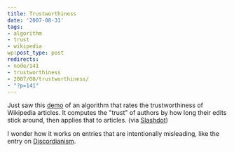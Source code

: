```yaml
---
title: Trustworthiness
date: '2007-08-31'
tags:
- algorithm
- trust
- wikipedia
wp:post_type: post
redirects:
- node/141
- trustworthiness
- 2007/08/trustworthiness/
- "?p=141"
---
```


Just saw this [demo](http://trust.cse.ucsc.edu/) of an algorithm that rates the trustworthiness of Wikipedia articles. It computes the "trust" of authors by how long their edits stick around, then applies that to articles. (via [Slashdot](http://it.slashdot.org/it/07/08/31/0259224.shtml))

I wonder how it works on entries that are intentionally misleading, like the entry on [Discordianism](http://en.wikipedia.org/wiki/Discordianism).
